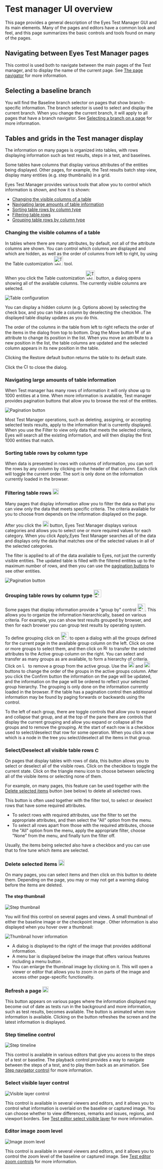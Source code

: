 # Test manager UI overview
This page provides a general description of the Eyes Test Manager GUI and its main elements. Many of the pages and editors have a common look and feel, and this page summarizes the basic controls and tools found on many of the pages.

## Navigating between Eyes Test Manager pages
This control is used both to navigate between the main pages of the Test manager, and to display the name of the current page. See [The page navigator](https://applitools.com/docs/topics/test-manager/common/tm-page-navigator.html) for more information.

## Selecting a baseline branch
You will find the Baseline branch selector on pages that show branch-specific information. The branch selector is used to select and display the current branch. When you change the current branch, it will apply to all pages that have a branch navigator. See [Selecting a branch on a page](https://applitools.com/docs/topics/test-manager/common/control-select-branch.html) for more information.

## Tables and grids in the Test manager display
The information on many pages is organized into tables, with rows displaying information such as test results, steps in a test, and baselines.

Some tables have columns that display various attributes of the entities being displayed. Other pages, for example, the Test results batch step view, display many entities (e.g. step thumbnails) in a grid.

Eyes Test Manager provides various tools that allow you to control which information is shown, and how it is shown:
* [Changing the visible columns of a table](https://applitools.com/docs/topics/test-manager/pages/tm-ui-overview.html#Choosing)
* [Navigating large amounts of table information](https://applitools.com/docs/topics/test-manager/pages/tm-ui-overview.html#Navigate)
* [Sorting table rows by column type](https://applitools.com/docs/topics/test-manager/pages/tm-ui-overview.html#Sort)
* [Filtering table rows](https://applitools.com/docs/topics/test-manager/pages/tm-ui-overview.html#Filter)
* [Grouping table rows by column type](https://applitools.com/docs/topics/test-manager/pages/tm-ui-overview.html#Group)

### Changing the visible columns of a table
In tables where there are many attributes, by default, not all of the attribute columns are shown. You can control which columns are displayed and which are hidden, as well as the order of columns from left to right, by using the Table customization <img src="/img/table_config.png" alt="Table customization" width="30"/> tool.

When you click the Table customization <img src="/img/table_config.png" alt="Table customization" width="30"/> button, a dialog opens showing all of the available columns. The currently visible columns are selected.

![Table configuration](https://applitools.com/docs/topics/test-manager/common/images/table-column-config.png)

You can display a hidden column (e.g. Options above) by selecting the check box, and you can hide a column by deselecting the checkbox. The displayed table display updates as you do this.

The order of the columns in the table from left to right reflects the order of the items in the dialog from top to bottom. Drag the Move button <img src="/img/move_button.png" alt="Move button" width="15"/> of an attribute to change its position in the list. When you move an attribute to a new position in the list, the table columns are updated and the selected column appears in its new position in the table.

Clicking the Restore default button returns the table to its default state.

Click the <img src="/img/close_button.png" alt="Close button" width="15"/> to close the dialog.

### Navigating large amounts of table information
When Test manager has many rows of information it will only show up to 1000 entities at a time. When more information is available, Test manager provides pagination buttons that allow you to browse the rest of the entities.

![Pagination button](https://applitools.com/docs/topics/test-manager/images/tm-pagination.png)

Most Test Manager operations, such as deleting, assigning, or accepting selected tests results, apply to the information that is currently displayed. When you use the Filter to view only data that meets the selected criteria, Eyes will search all the existing information, and will then display the first 1000 entities that match.

### Sorting table rows by column type
When data is presented in rows with columns of information, you can sort the rows by any column by clicking on the header of that column. Each click will toggle the current order. The sort is only done on the information currently loaded in the browser.

### Filtering table rows <img src="/img/filter_button.png" alt="Filter button" width="20"/>
Many pages that display information allow you to filter the data so that you can view only the data that meets specific criteria. The criteria available for you to choose from depends on the information displayed on the page.

After you click the <img src="/img/filter_button.png" alt="Filter button" width="20"/> button, Eyes Test Manager displays various categories and allows you to select one or more required values for each category. When you click Apply,Eyes Test Manager searches all of the data and displays only the data that matches one of the selected values in all of the selected categories.

The filter is applied to all of the data available to Eyes, not just the currently visible entities. The updated table is filled with the filtered entities up to the maximum number of rows, and then you can use the [pagination buttons](https://applitools.com/docs/topics/test-manager/pages/tm-ui-overview.html#Navigate) to see other entities.

![Pagination button](https://applitools.com/docs/topics/test-manager/images/tm-pagination.png)

### Grouping table rows by column type <img src="/img/grouping_button.png" alt="Grouping button" width="25"/>
Some pages that display information provide a "group by" control <img src="/img/grouping_button.png" alt="Grouping button" width="25"/>. This allows you to organize the information hierarchically, based on various criteria. For example, you can show test results grouped by browser, and then for each browser you can group test results by operating system.

To define grouping click on <img src="/img/grouping_button.png" alt="Grouping button" width="25"/> to open a dialog with all the groups defined for the current page in the available group column on the left. Click on one or more groups to select them, and then click on <img src="/img/right_arrow.png" alt="Right arrow" width="15"/> to transfer the selected attributes to the Active group column on the right. You can select and transfer as many groups as are available, to form a hierarchy of criteria. Click on <img src="/img/left_arrow.png" alt="Left arrow" width="15"/> to remove a group from the active group. Use the <img src="/img/up_arrow.png" alt="Up arrow" width="20"/> and <img src="/img/down_arrow.png" alt="Down arrow" width="20"/> buttons to change the order of the groups in the active groups column. After you click the Confirm button the information on the page will be updated, and the information on the page will be ordered to reflect your selected group hierarchy. The grouping is only done on the information currently loaded in the browser. If the table has a pagination control then additional information may be found by paging forwards or backwards using the control.

To the left of each group, there are toggle controls that allow you to expand and collapse that group, and at the top of the pane there are controls that display the current grouping and allow you expand or collapse all the groups and to remove the grouping. At the start of each row is a checkbox used to select/deselect that row for some operation. When you click a row which is a node in the tree you select/deselect all the items in that group.

### Select/Deselect all visible table rows <img src="/img/checkbox.png" alt="Checkbox" width="15"/>
On pages that display tables with rows of data, this button allows you to select or deselect all of the visible rows. Click on the checkbox to toggle the current state. Click on the triangle menu icon to choose between selecting all of the visible items or selecting none of them.

For example, on many pages, this feature can be used together with the [Delete selected items](https://applitools.com/docs/topics/test-manager/pages/tm-ui-overview.html#Delete) button (see below) to delete all selected rows.

This button is often used together with the filter tool, to select or deselect rows that have some required attributes.
* To select rows with required attributes, use the filter to set the appropriate attributes, and then select the "All" option from the menu.
* To select all rows apart from those with the required attributes, choose the "All" option from the menu, apply the appropriate filter, choose "None" from the menu, and finally turn the filter off.

Usually, the items being selected also have a checkbox and you can use that to fine tune which items are selected.

### Delete selected items <img src="/img/trash_button.png" alt="Trash button" width="20"/>
On many pages, you can select items and then click on this button to delete them. Depending on the page, you may or may not get a warning dialog before the items are deleted.

#### The step thumbnail
![Step thumbnail](https://applitools.com/docs/topics/test-manager/images/generic-step-thumbnail.png)

You will find this control on several pages and views. A small thumbnail of either the baseline image or the checkpoint image . Other information is also displayed when you hover over a thumbnail:

![Thumbnail hover information](https://applitools.com/docs/topics/test-manager/images/generic-step-thumbnail-full.png)

* A dialog is displayed to the right of the image that provides additional information.
* A menu bar is displayed below the image that offers various features including a menu button .
* You can enlarge the thumbnail image by clicking on it. This will open a viewer or editor that allows you to zoom in on parts of the image and access other page-specific functionality.

### Refresh a page <img src="/img/refresh_button.png" alt="Refresh button" width="20"/>
This button appears on various pages where the information displayed may become out of date as tests run in the background and more information, such as test results, becomes available. The button is animated when more information is available. Clicking on the button refreshes the screen and the latest information is displayed.

### Step timeline control
![Step timeline](https://applitools.com/docs/topics/test-manager/viewers/resources/generic-viewer-timeline.png)

This control is available in various editors that give you access to the steps of a test or baseline. The playback control provides a way to navigate between the steps of a test, and to play them back as an animation. See [Step navigator control](https://applitools.com/docs/topics/test-manager/viewers/tm-viewer-editor-timeline-control.html) for more information.

### Select visible layer control
![Visible layer control](https://applitools.com/docs/topics/test-manager/viewers/resources/viewer-show-layers-menu.png)

This control is available in several viewers and editors, and it allows you to control what information is overlaid on the baseline or captured image. You can choose whether to view differences, remarks and issues, regions, and viewport borders. See [Test editor select visible layer](https://applitools.com/docs/topics/test-manager/viewers/tm-viewer-select-visible-layers.html) for more information.

### Editor image zoom level
![Image zoom level](https://applitools.com/docs/topics/test-manager/viewers/resources/viewer-zoom-toolbar.png)

This control is available in several viewers and editors, and it allows you to control the zoom level of the baseline or captured image. See [Test editor zoom controls](https://applitools.com/docs/topics/test-manager/viewers/tm-viewer-editor-zoom-controls.html) for more information.
